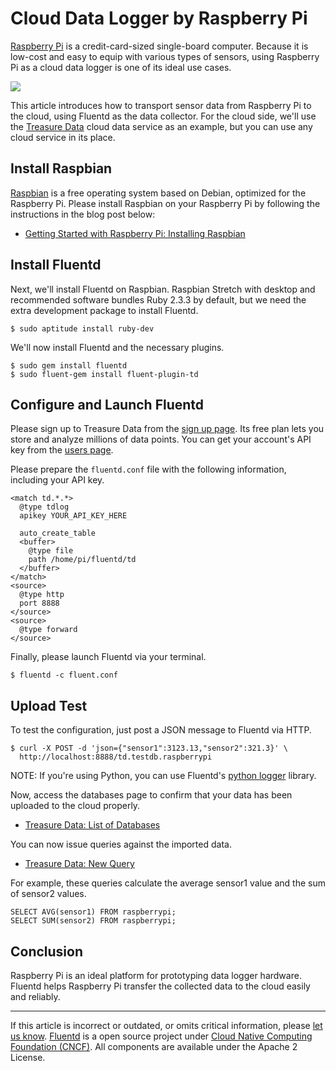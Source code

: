 # Cloud Data Logger by Raspberry Pi

[Raspberry Pi](http://www.raspberrypi.org/) is a credit-card-sized
single-board computer. Because it is low-cost and easy to equip with
various types of sensors, using Raspberry Pi as a cloud data logger is
one of its ideal use cases.

![](/images/raspberry-pi-cloud-data-logger.png)

This article introduces how to transport sensor data from Raspberry Pi
to the cloud, using Fluentd as the data collector. For the cloud side,
we'll use the [Treasure Data](http://www.fluentd.org/treasuredata)
cloud data service as an example, but you can use any cloud service in
its place.


## Install Raspbian

[Raspbian](http://www.raspbian.org/) is a free operating system based
on Debian, optimized for the Raspberry Pi. Please install Raspbian on
your Raspberry Pi by following the instructions in the blog post below:

- [Getting Started with Raspberry Pi: Installing Raspbian](http://www.andrewmunsell.com/blog/getting-started-raspberry-pi-install-raspbian)


## Install Fluentd

Next, we'll install Fluentd on Raspbian. Raspbian Stretch with desktop
and recommended software bundles Ruby 2.3.3 by default, but we need
the extra development package to install Fluentd.

    $ sudo aptitude install ruby-dev

We'll now install Fluentd and the necessary plugins.

    $ sudo gem install fluentd
    $ sudo fluent-gem install fluent-plugin-td


## Configure and Launch Fluentd

Please sign up to Treasure Data from the
[sign up page](https://console.treasuredata.com/users/sign_up).
Its free plan lets you store and analyze millions of data points.
You can get your account's API key from the [users page](https://console.treasuredata.com/users/current).

Please prepare the `fluentd.conf` file with the following information,
including your API key.

    <match td.*.*>
      @type tdlog
      apikey YOUR_API_KEY_HERE

      auto_create_table
      <buffer>
        @type file
        path /home/pi/fluentd/td
      </buffer>
    </match>
    <source>
      @type http
      port 8888
    </source>
    <source>
      @type forward
    </source>

Finally, please launch Fluentd via your terminal.

    $ fluentd -c fluent.conf


## Upload Test

To test the configuration, just post a JSON message to Fluentd via
HTTP.

    $ curl -X POST -d 'json={"sensor1":3123.13,"sensor2":321.3}' \
      http://localhost:8888/td.testdb.raspberrypi

NOTE: If you're using Python, you can use Fluentd's
[python logger](/articles/python) library.

Now, access the databases page to confirm that your data has been
uploaded to the cloud properly.

* [Treasure Data: List of Databases](https://console.treasuredata.com/databases)

You can now issue queries against the imported data.

* [Treasure Data: New Query](https://console.treasuredata.com/query_forms/new)

For example, these queries calculate the average sensor1 value and
the sum of sensor2 values.

    SELECT AVG(sensor1) FROM raspberrypi;
    SELECT SUM(sensor2) FROM raspberrypi;


## Conclusion

Raspberry Pi is an ideal platform for prototyping data logger hardware.
Fluentd helps Raspberry Pi transfer the collected data to the cloud
easily and reliably.

------------------------------------------------------------------------

If this article is incorrect or outdated, or omits critical information, please [let us know](https://github.com/fluent/fluentd-docs/issues?state=open).
[Fluentd](http://www.fluentd.org/) is a open source project under [Cloud Native Computing Foundation (CNCF)](https://cncf.io/). All components are available under the Apache 2 License.
